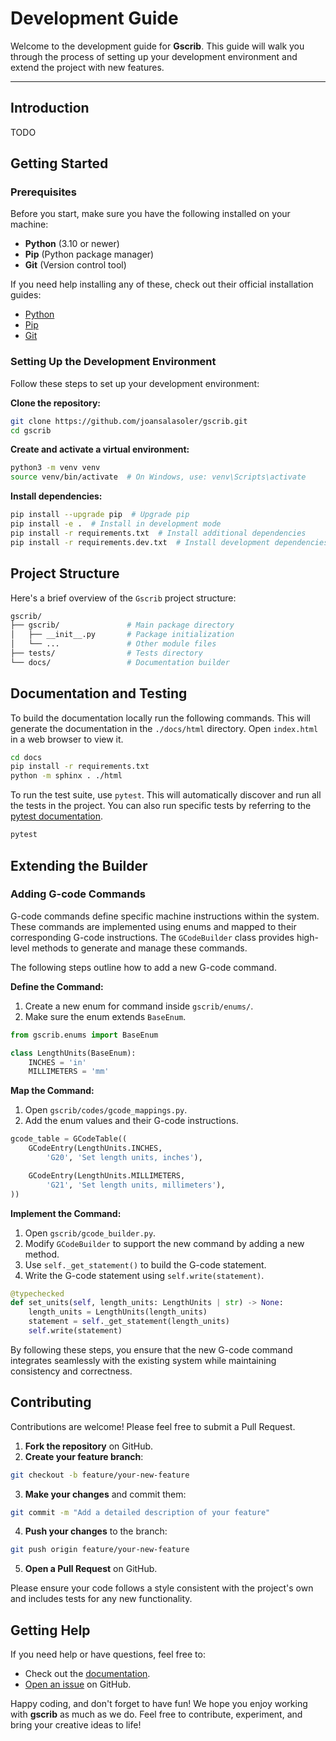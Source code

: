 # Development Guide

Welcome to the development guide for **Gscrib**. This guide will
walk you through the process of setting up your development environment
and extend the project with new features.

---

## Introduction

TODO

## Getting Started

### Prerequisites

Before you start, make sure you have the following installed on your
machine:

- **Python** (3.10 or newer)
- **Pip** (Python package manager)
- **Git** (Version control tool)

If you need help installing any of these, check out their official
installation guides:

- [Python](https://www.python.org/downloads/)
- [Pip](https://pip.pypa.io/en/stable/installation/)
- [Git](https://git-scm.com/book/en/v2/Getting-Started-Installing-Git)

### Setting Up the Development Environment

Follow these steps to set up your development environment:

**Clone the repository:**

```bash
git clone https://github.com/joansalasoler/gscrib.git
cd gscrib
```

**Create and activate a virtual environment:**

```bash
python3 -m venv venv
source venv/bin/activate  # On Windows, use: venv\Scripts\activate
```

**Install dependencies:**

```bash
pip install --upgrade pip  # Upgrade pip
pip install -e .  # Install in development mode
pip install -r requirements.txt  # Install additional dependencies
pip install -r requirements.dev.txt  # Install development dependencies
```

## Project Structure

Here's a brief overview of the `Gscrib` project structure:

```bash
gscrib/
├── gscrib/               # Main package directory
│   ├── __init__.py       # Package initialization
│   └── ...               # Other module files
├── tests/                # Tests directory
└── docs/                 # Documentation builder
```

## Documentation and Testing

To build the documentation locally run the following commands. This will
generate the documentation in the `./docs/html` directory. Open `index.html`
in a web browser to view it.

```bash
cd docs
pip install -r requirements.txt
python -m sphinx . ./html
```

To run the test suite, use `pytest`. This will automatically discover
and run all the tests in the project. You can also run specific tests
by referring to the [pytest documentation](https://docs.pytest.org/en/stable/).

```bash
pytest
```

## Extending the Builder

### Adding G-code Commands

G-code commands define specific machine instructions within the system.
These commands are implemented using enums and mapped to their
corresponding G-code instructions. The `GCodeBuilder` class provides
high-level methods to generate and manage these commands.

The following steps outline how to add a new G-code command.

**Define the Command:**

1. Create a new enum for command inside `gscrib/enums/`.
2. Make sure the enum extends `BaseEnum`.

```python
from gscrib.enums import BaseEnum

class LengthUnits(BaseEnum):
    INCHES = 'in'
    MILLIMETERS = 'mm'
```

**Map the Command:**

1. Open `gscrib/codes/gcode_mappings.py`.
2. Add the enum values and their G-code instructions.

```python
gcode_table = GCodeTable((
    GCodeEntry(LengthUnits.INCHES,
        'G20', 'Set length units, inches'),

    GCodeEntry(LengthUnits.MILLIMETERS,
        'G21', 'Set length units, millimeters'),
))
```

**Implement the Command:**

1. Open `gscrib/gcode_builder.py`.
2. Modify `GCodeBuilder` to support the new command by adding a new method.
3. Use `self._get_statement()` to build the G-code statement.
4. Write the G-code statement using `self.write(statement)`.

```python
@typechecked
def set_units(self, length_units: LengthUnits | str) -> None:
    length_units = LengthUnits(length_units)
    statement = self._get_statement(length_units)
    self.write(statement)
```

By following these steps, you ensure that the new G-code command
integrates seamlessly with the existing system while maintaining
consistency and correctness.

## Contributing

Contributions are welcome! Please feel free to submit a Pull Request.

1. **Fork the repository** on GitHub.
2. **Create your feature branch**:

```bash
git checkout -b feature/your-new-feature
```

3. **Make your changes** and commit them:

```bash
git commit -m "Add a detailed description of your feature"
```

4. **Push your changes** to the branch:

```bash
git push origin feature/your-new-feature
```

5. **Open a Pull Request** on GitHub.

Please ensure your code follows a style consistent with the project's
own and includes tests for any new functionality.

## Getting Help

If you need help or have questions, feel free to:

* Check out the [documentation](https://gscrib.readthedocs.io/en/latest/).
* [Open an issue](https://github.com/joansalasoler/gscrib/issues) on GitHub.

Happy coding, and don't forget to have fun! We hope you enjoy working
with **gscrib** as much as we do. Feel free to contribute, experiment,
and bring your creative ideas to life!
